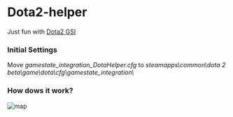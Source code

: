 # Dota2-helper
Just fun with [Dota2 GSI](https://gitlab.com/avalonparton/dota2gsi)

### Initial Settings
Move *gamestate_integration_DotaHelper.cfg* to *steamapps\common\dota 2 beta\game\dota\cfg\gamestate_integration\\*

### How dows it work?
![map](https://github.com/FixedOctocat/Dota2-helper/blob/main/img/map.png)
